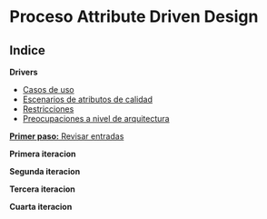 # Proceso Attribute Driven Design

## Indice

**Drivers**
- [Casos de uso](./Drivers/CasosUso.md)
- [Escenarios de atributos de calidad](./Drivers/EscAtributos.md)
- [Restricciones](./Drivers/Restricciones.md)
- [Preocupaciones a nivel de arquitectura](./Drivers/ConcArquitectura.md)

[**Primer paso:** Revisar entradas](./Entradas.md)

**Primera iteracion**

**Segunda iteracion**

**Tercera iteracion**

**Cuarta iteracion**